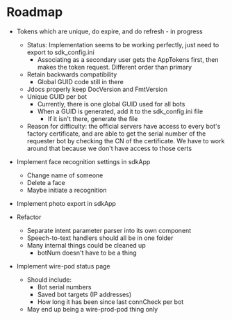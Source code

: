 # Roadmap

-   Tokens which are unique, do expire, and do refresh - in progress
    -   Status: Implementation seems to be working perfectly, just need to export to sdk_config.ini
        -   Associating as a secondary user gets the AppTokens first, then makes the token request. Different order than primary
    -   Retain backwards compatibility
        -   Global GUID code still in there
    -   Jdocs properly keep DocVersion and FmtVersion
    -   Unique GUID per bot
        -   Currently, there is one global GUID used for all bots
        -   When a GUID is generated, add it to the sdk_config.ini file
            -   If it isn't there, generate the file
    -   Reason for difficulty: the official servers have access to every bot's factory certificate, and are able to get the serial number of the requester bot by checking the CN of the certificate. We have to work around that because we don't have access to those certs

-   Implement face recognition settings in sdkApp
    -   Change name of someone
    -   Delete a face
    -   Maybe initiate a recognition

-   Implement photo export in sdkApp

-   Refactor
    -   Separate intent parameter parser into its own component
    -   Speech-to-text handlers should all be in one folder
    -   Many internal things could be cleaned up
        -   botNum doesn't have to be a thing

-   Implement wire-pod status page
    -   Should include:
        -   Bot serial numbers
        -   Saved bot targets (IP addresses)
        -   How long it has been since last connCheck per bot
    -   May end up being a wire-prod-pod thing only
